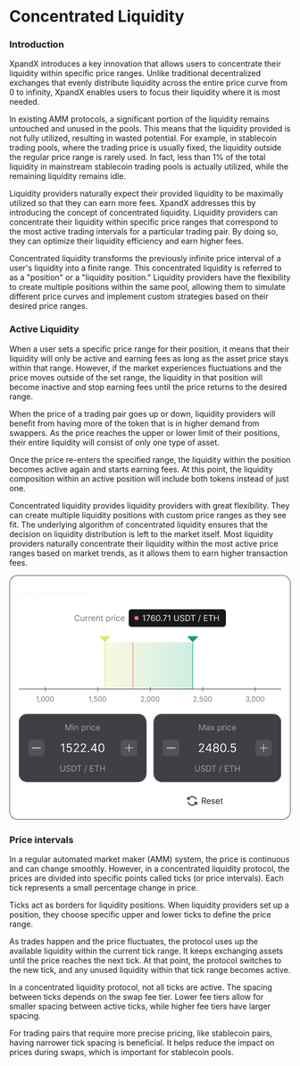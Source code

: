 # Concentrated Liquidity

### Introduction

XpandX introduces a key innovation that allows users to concentrate their liquidity within specific price ranges. Unlike traditional decentralized exchanges that evenly distribute liquidity across the entire price curve from 0 to infinity, XpandX enables users to focus their liquidity where it is most needed.

In existing AMM protocols, a significant portion of the liquidity remains untouched and unused in the pools. This means that the liquidity provided is not fully utilized, resulting in wasted potential. For example, in stablecoin trading pools, where the trading price is usually fixed, the liquidity outside the regular price range is rarely used. In fact, less than 1% of the total liquidity in mainstream stablecoin trading pools is actually utilized, while the remaining liquidity remains idle.

Liquidity providers naturally expect their provided liquidity to be maximally utilized so that they can earn more fees. XpandX addresses this by introducing the concept of concentrated liquidity. Liquidity providers can concentrate their liquidity within specific price ranges that correspond to the most active trading intervals for a particular trading pair. By doing so, they can optimize their liquidity efficiency and earn higher fees.

Concentrated liquidity transforms the previously infinite price interval of a user's liquidity into a finite range. This concentrated liquidity is referred to as a "position" or a "liquidity position." Liquidity providers have the flexibility to create multiple positions within the same pool, allowing them to simulate different price curves and implement custom strategies based on their desired price ranges.

### Active Liquidity

When a user sets a specific price range for their position, it means that their liquidity will only be active and earning fees as long as the asset price stays within that range. However, if the market experiences fluctuations and the price moves outside of the set range, the liquidity in that position will become inactive and stop earning fees until the price returns to the desired range.

When the price of a trading pair goes up or down, liquidity providers will benefit from having more of the token that is in higher demand from swappers. As the price reaches the upper or lower limit of their positions, their entire liquidity will consist of only one type of asset.

Once the price re-enters the specified range, the liquidity within the position becomes active again and starts earning fees. At this point, the liquidity composition within an active position will include both tokens instead of just one.

Concentrated liquidity provides liquidity providers with great flexibility. They can create multiple liquidity positions with custom price ranges as they see fit. The underlying algorithm of concentrated liquidity ensures that the decision on liquidity distribution is left to the market itself. Most liquidity providers naturally concentrate their liquidity within the most active price ranges based on market trends, as it allows them to earn higher transaction fees.

<img src="../../.gitbook/assets/Above.png" alt="" data-size="original">

### &#x20;Price intervals

In a regular automated market maker (AMM) system, the price is continuous and can change smoothly. However, in a concentrated liquidity protocol, the prices are divided into specific points called ticks (or price intervals). Each tick represents a small percentage change in price.

Ticks act as borders for liquidity positions. When liquidity providers set up a position, they choose specific upper and lower ticks to define the price range.

As trades happen and the price fluctuates, the protocol uses up the available liquidity within the current tick range. It keeps exchanging assets until the price reaches the next tick. At that point, the protocol switches to the new tick, and any unused liquidity within that tick range becomes active.

In a concentrated liquidity protocol, not all ticks are active. The spacing between ticks depends on the swap fee tier. Lower fee tiers allow for smaller spacing between active ticks, while higher fee tiers have larger spacing.

For trading pairs that require more precise pricing, like stablecoin pairs, having narrower tick spacing is beneficial. It helps reduce the impact on prices during swaps, which is important for stablecoin pools.

